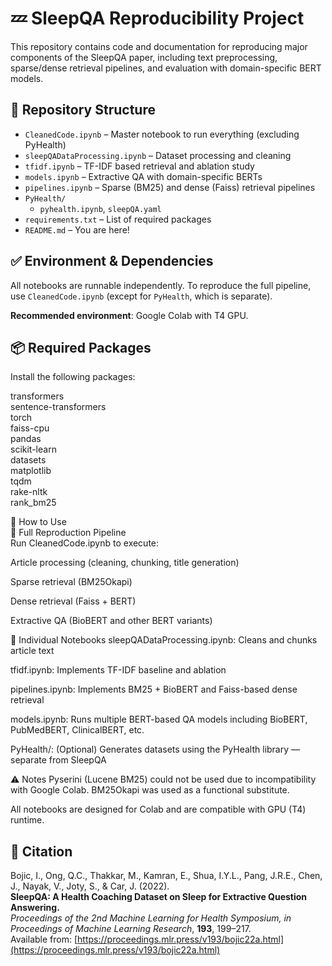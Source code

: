 # 💤 SleepQA Reproducibility Project

This repository contains code and documentation for reproducing major components of the SleepQA paper, including text preprocessing, sparse/dense retrieval pipelines, and evaluation with domain-specific BERT models.

## 📁 Repository Structure

- `CleanedCode.ipynb` – Master notebook to run everything (excluding PyHealth)
- `sleepQADataProcessing.ipynb` – Dataset processing and cleaning
- `tfidf.ipynb` – TF-IDF based retrieval and ablation study
- `models.ipynb` – Extractive QA with domain-specific BERTs
- `pipelines.ipynb` – Sparse (BM25) and dense (Faiss) retrieval pipelines
- `PyHealth/`
  - `pyhealth.ipynb`, `sleepQA.yaml`
- `requirements.txt` – List of required packages
- `README.md` – You are here!

## ✅ Environment & Dependencies

All notebooks are runnable independently. To reproduce the full pipeline, use `CleanedCode.ipynb` (except for `PyHealth`, which is separate).

**Recommended environment**: Google Colab with T4 GPU.

## 📦 Required Packages

Install the following packages:<br>

transformers<br>
sentence-transformers<br>
torch<br>
faiss-cpu<br>
pandas<br>
scikit-learn<br>
datasets<br>
matplotlib<br>
tqdm<br>
rake-nltk<br>
rank_bm25<br>

🚀 How to Use<br>
🔹 Full Reproduction Pipeline<br>
Run CleanedCode.ipynb to execute:<br>

Article processing (cleaning, chunking, title generation)<br>

Sparse retrieval (BM25Okapi)<br>

Dense retrieval (Faiss + BERT)<br>

Extractive QA (BioBERT and other BERT variants)<br>

🔹 Individual Notebooks
sleepQADataProcessing.ipynb: Cleans and chunks article text

tfidf.ipynb: Implements TF-IDF baseline and ablation

pipelines.ipynb: Implements BM25 + BioBERT and Faiss-based dense retrieval

models.ipynb: Runs multiple BERT-based QA models including BioBERT, PubMedBERT, ClinicalBERT, etc.

PyHealth/: (Optional) Generates datasets using the PyHealth library — separate from SleepQA

⚠️ Notes
Pyserini (Lucene BM25) could not be used due to incompatibility with Google Colab. BM25Okapi was used as a functional substitute.

All notebooks are designed for Colab and are compatible with GPU (T4) runtime.

## 📜 Citation

Bojic, I., Ong, Q.C., Thakkar, M., Kamran, E., Shua, I.Y.L., Pang, J.R.E., Chen, J., Nayak, V., Joty, S., & Car, J. (2022).  
**SleepQA: A Health Coaching Dataset on Sleep for Extractive Question Answering.**  
*Proceedings of the 2nd Machine Learning for Health Symposium, in Proceedings of Machine Learning Research*, **193**, 199–217.  
Available from: [https://proceedings.mlr.press/v193/bojic22a.html](https://proceedings.mlr.press/v193/bojic22a.html)

